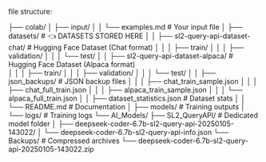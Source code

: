 
file structure:

├── colab/
│   ├── input/
│   │   └── examples.md                              # Your input file
│   ├── datasets/                                    # 👈 DATASETS STORED HERE
│   │   ├── sl2-query-api-dataset-chat/             # Hugging Face Dataset (Chat format)
│   │   │   ├── train/
│   │   │   ├── validation/
│   │   │   └── test/
│   │   ├── sl2-query-api-dataset-alpaca/           # Hugging Face Dataset (Alpaca format)  
│   │   │   ├── train/
│   │   │   ├── validation/
│   │   │   └── test/
│   │   ├── json_backups/                           # JSON backup files
│   │   │   ├── chat_train_sample.json
│   │   │   ├── chat_full_train.json
│   │   │   ├── alpaca_train_sample.json
│   │   │   └── alpaca_full_train.json
│   │   ├── dataset_statistics.json                # Dataset stats
│   │   └── README.md                               # Documentation 
│   ├── models/                            # Training outputs
│   └── logs/                              # Training logs
└── AI_Models/
    ├── SL2_QueryAPI/                       # Dedicated model folder
    │   ├── deepseek-coder-6.7b-sl2-query-api-20250105-143022/
    │   └── deepseek-coder-6.7b-sl2-query-api-info.json
    └── Backups/                            # Compressed archives
        └── deepseek-coder-6.7b-sl2-query-api-20250105-143022.zip



